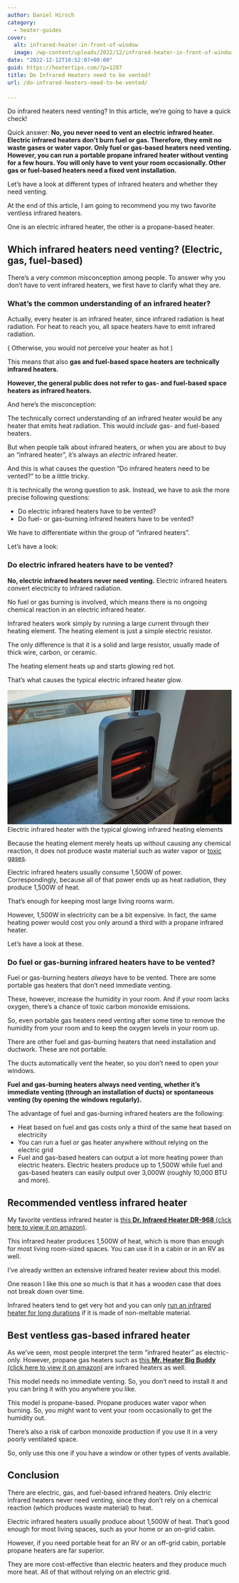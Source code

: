 ```yaml
---
author: Daniel Hirsch
category:
  - heater-guides
cover:
  alt: infrared-heater-in-front-of-window
  image: /wp-content/uploads/2022/12/infrared-heater-in-front-of-window.jpg
date: "2022-12-12T10:52:07+00:00"
guid: https://heatertips.com/?p=1287
title: Do Infrared Heaters need to be vented?
url: /do-infrared-heaters-need-to-be-vented/

---
```

Do infrared heaters need venting? In this article, we’re going to have a quick check!

Quick answer: **No, you never need to vent an electric infrared heater. Electric infrared heaters don’t burn fuel or gas. Therefore, they emit no waste gases or water vapor. Only fuel or gas-based heaters need venting. However, you can run a portable propane infrared heater without venting for a few hours. You will only have to vent your room occasionally. Other gas or fuel-based heaters need a fixed vent installation.**

Let’s have a look at different types of infrared heaters and whether they need venting.

At the end of this article, I am going to recommend you my two favorite ventless infrared heaters.

One is an electric infrared heater, the other is a propane-based heater.

## Which infrared heaters need venting? (Electric, gas, fuel-based)

There’s a very common misconception among people. To answer why you don’t have to vent infrared heaters, we first have to clarify what they are.

### What’s the common understanding of an infrared heater?

Actually, every heater is an infrared heater, since infrared radiation is heat radiation. For heat to reach you, all space heaters have to emit infrared radiation.

( Otherwise, you would not perceive your heater as hot )

This means that also **gas and fuel-based space heaters are technically infrared heaters.**

**However, the general public does not refer to gas- and fuel-based space heaters as infrared heaters.**

And here’s the misconception:

The technically correct understanding of an infrared heater would be any heater that emits heat radiation. This would _include_ gas- and fuel-based heaters.

But when people talk about infrared heaters, or when you are about to buy an “infrared heater”, it’s always an _electric_ infrared heater.

And this is what causes the question “Do infrared heaters need to be vented?” to be a little tricky.

It is technically the wrong question to ask. Instead, we have to ask the more precise following questions:

- Do electric infrared heaters have to be vented?
- Do fuel- or gas-burning infrared heaters have to be vented?

We have to differentiate within the group of “infrared heaters”.

Let’s have a look:

### Do electric infrared heaters have to be vented?

**No, electric infrared heaters never need venting.** Electric infrared heaters convert electricity to infrared radiation.

No fuel or gas burning is involved, which means there is no ongoing chemical reaction in an electric infrared heater.

Infrared heaters work simply by running a large current through their heating element. The heating element is just a simple electric resistor.

The only difference is that it is a solid and large resistor, usually made of thick wire, carbon, or ceramic.

The heating element heats up and starts glowing red hot.

That’s what causes the typical electric infrared heater glow.

![infrared heater in front of window angled](/wp-content/uploads/2022/12/infrared-heater-in-front-of-window-angled.jpg)Electric infrared heater with the typical glowing infrared heating elements

Because the heating element merely heats up without causing any chemical reaction, it does not produce waste material such as water vapor or [toxic gases](/do-space-heaters-emit-carbon-monoxide/).

Electric infrared heaters usually consume 1,500W of power. Correspondingly, because all of that power ends up as heat radiation, they produce 1,500W of heat.

That’s enough for keeping most large living rooms warm.

However, 1,500W in electricity can be a bit expensive. In fact, the same heating power would cost you only around a third with a propane infrared heater.

Let’s have a look at these.

### Do fuel or gas-burning infrared heaters have to be vented?

Fuel or gas-burning heaters _always_ have to be vented. There are some portable gas heaters that don’t need immediate venting.

These, however, increase the humidity in your room. And if your room lacks oxygen, there’s a chance of toxic carbon monoxide emissions.

So, even portable gas heaters need venting after some time to remove the humidity from your room and to keep the oxygen levels in your room up.

There are other fuel and gas-burning heaters that need installation and ductwork. These are not portable.

The ducts automatically vent the heater, so you don’t need to open your windows.

**Fuel and gas-burning heaters always need venting, whether it’s immediate venting (through an installation of ducts) or spontaneous venting (by opening the windows regularly).**

The advantage of fuel and gas-burning infrared heaters are the following:

- Heat based on fuel and gas costs only a third of the same heat based on electricity
- You can run a fuel or gas heater anywhere without relying on the electric grid
- Fuel and gas-based heaters can output a lot more heating power than electric heaters. Electric heaters produce up to 1,500W while fuel and gas-based heaters can easily output over 3,000W (roughly 10,000 BTU and more).

## Recommended ventless infrared heater

My favorite ventless infrared heater is [this **Dr. Infrared Heater DR-968** (click here to view it on amazon)](https://www.amazon.com/Dr-Infrared-Heater-Portable-1500-Watt/dp/B002QZ11J6?keywords=dr+infrared+heater&qid=1670840542&sprefix=dr+infrare%2Caps%2C268&sr=8-5&linkCode=ll1&tag=heatertips-20&linkId=c6ddd8357e8705049ddb6d2fe3198224&language=en_US&ref_=as_li_ss_tl).

This infrared heater produces 1,500W of heat, which is more than enough for most living room-sized spaces. You can use it in a cabin or in an RV as well.

I’ve already written an extensive infrared heater review about this model.

One reason I like this one so much is that it has a wooden case that does not break down over time.

Infrared heaters tend to get very hot and you can only [run an infrared heater for long durations](/can-you-run-an-infrared-heater-overnight/) if it is made of non-meltable material.

## Best ventless gas-based infrared heater

As we’ve seen, most people interpret the term “infrared heater” as electric-only. However, propane gas heaters such as [this **Mr. Heater Big Buddy** (click here to view it on amazon)](https://www.amazon.com/Mr-Heater-Corporation-MH18B-Portable/dp/B07Q82MG8S?crid=2VCY2DQPSJHSB&keywords=mr+heater+big+buddy&qid=1670840845&sprefix=mr+heater+big+bud%2Caps%2C170&sr=8-4&linkCode=ll1&tag=heatertips-20&linkId=9ef28c7ae0bdec25b4e990bcb13884d6&language=en_US&ref_=as_li_ss_tl) are infrared heaters as well.

This model needs no immediate venting. So, you don’t need to install it and you can bring it with you anywhere you like.

This model is propane-based. Propane produces water vapor when burning. So, you might want to vent your room occasionally to get the humidity out.

There’s also a risk of carbon monoxide production if you use it in a very poorly ventilated space.

So, only use this one if you have a window or other types of vents available.

## Conclusion

There are electric, gas, and fuel-based infrared heaters. Only electric infrared heaters never need venting, since they don’t rely on a chemical reaction (which produces waste material) to heat.

Electric infrared heaters usually produce about 1,500W of heat. That’s good enough for most living spaces, such as your home or an on-grid cabin.

However, if you need portable heat for an RV or an off-grid cabin, portable propane heaters are far superior.

They are more cost-effective than electric heaters and they produce much more heat. All of that without relying on an electric grid.
